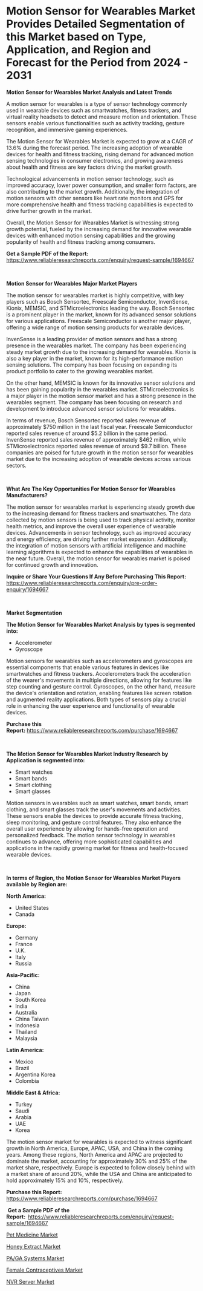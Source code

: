 <p><h1>Motion Sensor for Wearables Market Provides Detailed Segmentation of this Market based on Type, Application, and Region and Forecast for the Period from 2024 - 2031</h1></p><p><strong>Motion Sensor for Wearables Market Analysis and Latest Trends</strong></p>
<p><p>A motion sensor for wearables is a type of sensor technology commonly used in wearable devices such as smartwatches, fitness trackers, and virtual reality headsets to detect and measure motion and orientation. These sensors enable various functionalities such as activity tracking, gesture recognition, and immersive gaming experiences.</p><p>The Motion Sensor for Wearables Market is expected to grow at a CAGR of 13.6% during the forecast period. The increasing adoption of wearable devices for health and fitness tracking, rising demand for advanced motion sensing technologies in consumer electronics, and growing awareness about health and fitness are key factors driving the market growth.</p><p>Technological advancements in motion sensor technology, such as improved accuracy, lower power consumption, and smaller form factors, are also contributing to the market growth. Additionally, the integration of motion sensors with other sensors like heart rate monitors and GPS for more comprehensive health and fitness tracking capabilities is expected to drive further growth in the market.</p><p>Overall, the Motion Sensor for Wearables Market is witnessing strong growth potential, fueled by the increasing demand for innovative wearable devices with enhanced motion sensing capabilities and the growing popularity of health and fitness tracking among consumers.</p></p>
<p><strong>Get a Sample PDF of the Report:&nbsp;</strong> <a href="https://www.reliableresearchreports.com/enquiry/request-sample/1694667">https://www.reliableresearchreports.com/enquiry/request-sample/1694667</a></p>
<p>&nbsp;</p>
<p><strong>Motion Sensor for Wearables Major Market Players</strong></p>
<p><p>The motion sensor for wearables market is highly competitive, with key players such as Bosch Sensortec, Freescale Semiconductor, InvenSense, Kionix, MEMSIC, and STMicroelectronics leading the way. Bosch Sensortec is a prominent player in the market, known for its advanced sensor solutions for various applications. Freescale Semiconductor is another major player, offering a wide range of motion sensing products for wearable devices.</p><p>InvenSense is a leading provider of motion sensors and has a strong presence in the wearables market. The company has been experiencing steady market growth due to the increasing demand for wearables. Kionix is also a key player in the market, known for its high-performance motion sensing solutions. The company has been focusing on expanding its product portfolio to cater to the growing wearables market.</p><p>On the other hand, MEMSIC is known for its innovative sensor solutions and has been gaining popularity in the wearables market. STMicroelectronics is a major player in the motion sensor market and has a strong presence in the wearables segment. The company has been focusing on research and development to introduce advanced sensor solutions for wearables.</p><p>In terms of revenue, Bosch Sensortec reported sales revenue of approximately $750 million in the last fiscal year. Freescale Semiconductor reported sales revenue of around $5.2 billion in the same period. InvenSense reported sales revenue of approximately $462 million, while STMicroelectronics reported sales revenue of around $9.7 billion. These companies are poised for future growth in the motion sensor for wearables market due to the increasing adoption of wearable devices across various sectors.</p></p>
<p>&nbsp;</p>
<p><strong>What Are The Key Opportunities For Motion Sensor for Wearables Manufacturers?</strong></p>
<p><p>The motion sensor for wearables market is experiencing steady growth due to the increasing demand for fitness trackers and smartwatches. The data collected by motion sensors is being used to track physical activity, monitor health metrics, and improve the overall user experience of wearable devices. Advancements in sensor technology, such as improved accuracy and energy efficiency, are driving further market expansion. Additionally, the integration of motion sensors with artificial intelligence and machine learning algorithms is expected to enhance the capabilities of wearables in the near future. Overall, the motion sensor for wearables market is poised for continued growth and innovation.</p></p>
<p><strong>Inquire or Share Your Questions If Any Before Purchasing This Report:</strong> <a href="https://www.reliableresearchreports.com/enquiry/pre-order-enquiry/1694667">https://www.reliableresearchreports.com/enquiry/pre-order-enquiry/1694667</a></p>
<p>&nbsp;</p>
<p><strong>Market Segmentation</strong></p>
<p><strong>The Motion Sensor for Wearables Market Analysis by types is segmented into:</strong></p>
<p><ul><li>Accelerometer</li><li>Gyroscope</li></ul></p>
<p><p>Motion sensors for wearables such as accelerometers and gyroscopes are essential components that enable various features in devices like smartwatches and fitness trackers. Accelerometers track the acceleration of the wearer's movements in multiple directions, allowing for features like step counting and gesture control. Gyroscopes, on the other hand, measure the device's orientation and rotation, enabling features like screen rotation and augmented reality applications. Both types of sensors play a crucial role in enhancing the user experience and functionality of wearable devices.</p></p>
<p><strong>Purchase this Report:&nbsp;</strong><a href="https://www.reliableresearchreports.com/purchase/1694667">https://www.reliableresearchreports.com/purchase/1694667</a></p>
<p>&nbsp;</p>
<p><strong>The Motion Sensor for Wearables Market Industry Research by Application is segmented into:</strong></p>
<p><ul><li>Smart watches</li><li>Smart bands</li><li>Smart clothing</li><li>Smart glasses</li></ul></p>
<p><p>Motion sensors in wearables such as smart watches, smart bands, smart clothing, and smart glasses track the user's movements and activities. These sensors enable the devices to provide accurate fitness tracking, sleep monitoring, and gesture control features. They also enhance the overall user experience by allowing for hands-free operation and personalized feedback. The motion sensor technology in wearables continues to advance, offering more sophisticated capabilities and applications in the rapidly growing market for fitness and health-focused wearable devices.</p></p>
<p>&nbsp;</p>
<p><strong>In terms of Region, the Motion Sensor for Wearables Market Players available by Region are:</strong></p>
<p>
    <p> <strong> North America: </strong>
        <ul>
            <li>United States</li>
            <li>Canada</li>
        </ul>
        </p> 
    <p> <strong> Europe: </strong>
        <ul>
            <li>Germany</li>
            <li>France</li>
            <li>U.K.</li>
            <li>Italy</li>
            <li>Russia</li>
        </ul>
        </p> 
    <p> <strong> Asia-Pacific: </strong>
        <ul>
            <li>China</li>
            <li>Japan</li>
            <li>South Korea</li>
            <li>India</li>
            <li>Australia</li>
            <li>China Taiwan</li>
            <li>Indonesia</li>
            <li>Thailand</li>
            <li>Malaysia</li>
        </ul>
        </p> 
    <p> <strong> Latin America: </strong>
        <ul>
            <li>Mexico</li>
            <li>Brazil</li>
            <li>Argentina Korea</li>
            <li>Colombia</li>
        </ul>
        </p> 
    <p> <strong> Middle East & Africa: </strong>
        <ul>
            <li>Turkey</li>
            <li>Saudi</li>
            <li>Arabia</li>
            <li>UAE</li>
            <li>Korea</li>
        </ul>
    </p>
    </p>
<p><p>The motion sensor market for wearables is expected to witness significant growth in North America, Europe, APAC, USA, and China in the coming years. Among these regions, North America and APAC are projected to dominate the market, accounting for approximately 30% and 25% of the market share, respectively. Europe is expected to follow closely behind with a market share of around 20%, while the USA and China are anticipated to hold approximately 15% and 10%, respectively.</p></p>
<p><strong>Purchase this Report: </strong><a href="https://www.reliableresearchreports.com/purchase/1694667">https://www.reliableresearchreports.com/purchase/1694667</a></p>
<p>&nbsp;<strong>Get a Sample PDF of the Report:&nbsp;&nbsp;</strong><a href="https://www.reliableresearchreports.com/enquiry/request-sample/1694667">https://www.reliableresearchreports.com/enquiry/request-sample/1694667</a></p>
<p><strong></strong></p>
<p><p><a href="https://medium.com/@susanwest38/pet-medicine-market-report-reveals-the-latest-trends-and-growth-opportunities-of-this-market-df834f55f736">Pet Medicine Market</a></p><p><a href="https://medium.com/@patriciahanson2013/honey-extract-market-size-reveals-the-best-marketing-channels-in-global-industry-e1b16be8f083">Honey Extract Market</a></p><p><a href="https://github.com/angelajermaine/Market-Research-Report-List-2/blob/main/paga-systems-market.md">PA/GA Systems Market</a></p><p><a href="https://medium.com/@susanwest38/female-contraceptives-nbsp-market-focuses-on-market-share-size-and-projected-forecast-till-2031-8881ec7752b2">Female Contraceptives Market</a></p><p><a href="https://github.com/beatblasta/Market-Research-Report-List-2/blob/main/nvr-server-market.md">NVR Server Market</a></p></p>